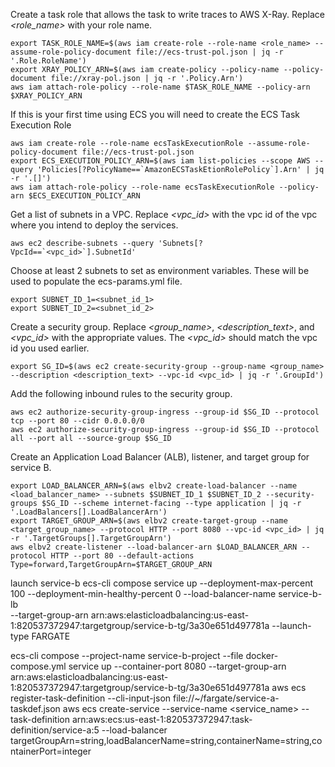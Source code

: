 Create a task role that allows the task to write traces to AWS X-Ray.  Replace *<role_name>* with your role name. 

```
export TASK_ROLE_NAME=$(aws iam create-role --role-name <role_name> --assume-role-policy-document file://ecs-trust-pol.json | jq -r '.Role.RoleName')
export XRAY_POLICY_ARN=$(aws iam create-policy --policy-name --policy-document file://xray-pol.json | jq -r '.Policy.Arn')
aws iam attach-role-policy --role-name $TASK_ROLE_NAME --policy-arn $XRAY_POLICY_ARN
```

If this is your first time using ECS you will need to create the ECS Task Execution Role

```
aws iam create-role --role-name ecsTaskExecutionRole --assume-role-policy-document file://ecs-trust-pol.json
export ECS_EXECUTION_POLICY_ARN=$(aws iam list-policies --scope AWS --query 'Policies[?PolicyName==`AmazonECSTaskEtionRolePolicy`].Arn' | jq -r '.[]')
aws iam attach-role-policy --role-name ecsTaskExecutionRole --policy-arn $ECS_EXECUTION_POLICY_ARN
```

Get a list of subnets in a VPC.  Replace *<vpc_id>* with the vpc id of the vpc where you intend to deploy the services.

```
aws ec2 describe-subnets --query 'Subnets[?VpcId==`<vpc_id>`].SubnetId'
```

Choose at least 2 subnets to set as environment variables.  These will be used to populate the ecs-params.yml file.

```
export SUBNET_ID_1=<subnet_id_1>
export SUBNET_ID_2=<subnet_id_2>
```

Create a security group. Replace *<group_name>*, *<description_text>*, and *<vpc_id>* with the appropriate values. The *<vpc_id>* should match the vpc id you used earlier. 

```
export SG_ID=$(aws ec2 create-security-group --group-name <group_name> --description <description_text> --vpc-id <vpc_id> | jq -r '.GroupId')
```

Add the following inbound rules to the security group.

```
aws ec2 authorize-security-group-ingress --group-id $SG_ID --protocol tcp --port 80 --cidr 0.0.0.0/0
aws ec2 authorize-security-group-ingress --group-id $SG_ID --protocol all --port all --source-group $SG_ID
```

Create an Application Load Balancer (ALB), listener, and target group for service B.

```
export LOAD_BALANCER_ARN=$(aws elbv2 create-load-balancer --name <load_balancer_name> --subnets $SUBNET_ID_1 $SUBNET_ID_2 --security-groups $SG_ID --scheme internet-facing --type application | jq -r '.LoadBalancers[].LoadBalancerArn')
export TARGET_GROUP_ARN=$(aws elbv2 create-target-group --name <target_group_name> --protocol HTTP --port 8080 --vpc-id <vpc_id> | jq -r '.TargetGroups[].TargetGroupArn')
aws elbv2 create-listener --load-balancer-arn $LOAD_BALANCER_ARN --protocol HTTP --port 80 --default-actions Type=forward,TargetGroupArn=$TARGET_GROUP_ARN
```

launch service-b
ecs-cli compose service up --deployment-max-percent 100 --deployment-min-healthy-percent 0 --load-balancer-name service-b-lb \
--target-group-arn arn:aws:elasticloadbalancing:us-east-1:820537372947:targetgroup/service-b-tg/3a30e651d497781a --launch-type FARGATE



ecs-cli compose --project-name service-b-project --file docker-compose.yml service up --container-port 8080 --target-group-arn arn:aws:elasticloadbalancing:us-east-1:820537372947:targetgroup/service-b-tg/3a30e651d497781a
aws ecs register-task-definition --cli-input-json file://~/fargate/service-a-taskdef.json
aws ecs create-service --service-name <service_name> --task-definition arn:aws:ecs:us-east-1:820537372947:task-definition/service-a:5 --load-balancer targetGroupArn=string,loadBalancerName=string,containerName=string,containerPort=integer

